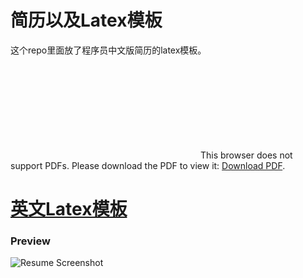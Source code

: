 # 简历以及Latex模板
这个repo里面放了程序员中文版简历的latex模板。

<object data="./resume-chinese.pdf" type="application/pdf" width="700px" height="700px"> 
    <embed src="./resume-chinese.pdf"> 
     This browser does not support PDFs. Please download the PDF to view it: <a href="./resume-chinese.pdf">Download PDF</a>.</p> 
    </embed> 
</object> 


# [英文Latex模板](https://github.com/sb2nov/resume)
### Preview
![Resume Screenshot](https://raw.githubusercontent.com/sb2nov/resume/master/resume_preview.png)
